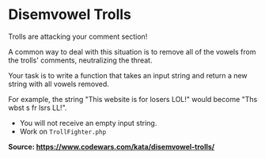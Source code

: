 # Disemvowel Trolls

Trolls are attacking your comment section!

A common way to deal with this situation is to remove all of the vowels from the trolls' comments, neutralizing the threat.

Your task is to write a function that takes an input string and return a new string with all vowels removed.

For example, the string "This website is for losers LOL!" would become "Ths wbst s fr lsrs LL!".

* You will not receive an empty input string.
* Work on `TrollFighter.php`

**Source: https://www.codewars.com/kata/disemvowel-trolls/** 
